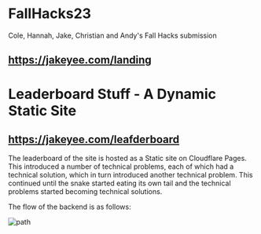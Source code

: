 # FallHacks23
Cole, Hannah, Jake, Christian and Andy's Fall Hacks submission






## https://jakeyee.com/landing

# Leaderboard Stuff - A Dynamic Static Site

## https://jakeyee.com/leafderboard





The leaderboard of the site is hosted as a Static site on Cloudflare Pages. This introduced a number of technical problems, each of which had a technical solution, which in turn introduced another technical problem. This continued until the snake started eating its own tail and the technical problems started becoming technical solutions. 

The flow of the backend is as follows:

![path](https://github.com/Masagoro1/FallHacks23/assets/99901262/a1f98001-6e95-4d4b-bfb9-8cb4fb8b9058)


